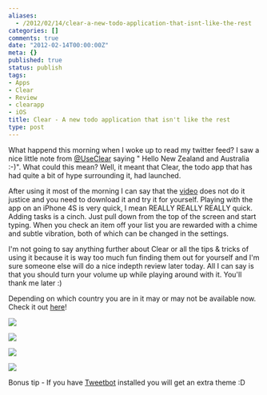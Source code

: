 ```yaml
---
aliases:
  - /2012/02/14/clear-a-new-todo-application-that-isnt-like-the-rest
categories: []
comments: true
date: "2012-02-14T00:00:00Z"
meta: {}
published: true
status: publish
tags:
- Apps
- Clear
- Review
- clearapp
- iOS
title: Clear - A new todo application that isn't like the rest
type: post
---
```

What happend this morning when I woke up to read my twitter feed? I saw a nice little note from
[@UseClear](https://twitter.com/#!/useclear) saying "
Hello New Zealand and Australia :-)". What could this mean? Well, it meant that Clear, the todo app that has had quite a bit of hype surrounding it, had launched.

After using it most of the morning I can say that the
[video](http://www.realmacsoftware.com/clear/) does not do it justice and you need to download it and try it for yourself. Playing with the app on an iPhone 4S is very quick, I mean REALLY REALLY REALLY quick. Adding tasks is a cinch. Just pull down from the top of the screen and start typing. When you check an item off your list you are rewarded with a chime and subtle vibration, both of which can be changed in the settings. 

I'm not going to say anything further about Clear or all the tips & tricks of using it because it is way too much fun finding them out for yourself and I'm sure someone else will do a nice indepth review later today. All I can say is that you should turn your volume up while playing around with it. You'll thank me later :)

Depending on which country you are in it may or may not be available now. Check it out
[here](http://itunes.apple.com/au/app/clear/id493136154?mt=8)!

![](/static/4f331d1f8754c7ec090e554a/50fe1c99e4b01c920a89f452/50fe1c99e4b01c920a89f4a0/1329264215077/IMG_0472.jpg/1000w)

![](/static/4f331d1f8754c7ec090e554a/50fe1c99e4b01c920a89f452/50fe1c99e4b01c920a89f4a1/1329264226087/IMG_0473.jpg/1000w)

![](/static/4f331d1f8754c7ec090e554a/50fe1c99e4b01c920a89f452/50fe1c99e4b01c920a89f4a2/1329264263657/IMG_0474.jpg/1000w)

![](/static/4f331d1f8754c7ec090e554a/50fe1c99e4b01c920a89f452/50fe1c99e4b01c920a89f4a3/1329264276383/IMG_0475.jpg/1000w)

Bonus tip - If you have
[Tweetbot](http://tapbots.com/software/tweetbot/) installed you will get an extra theme :D
